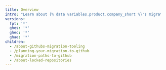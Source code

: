 ```yaml
---
title: Overview
intro: "Learn about {% data variables.product.company_short %}'s migration tooling options and how to plan your migration."
versions:
  fpt: '*'
  ghes: '*'
  ghec: '*'
  ghae: '*'
children:
  - /about-githubs-migration-tooling
  - /planning-your-migration-to-github
  - /migration-paths-to-github
  - /about-locked-repositories
---
```

